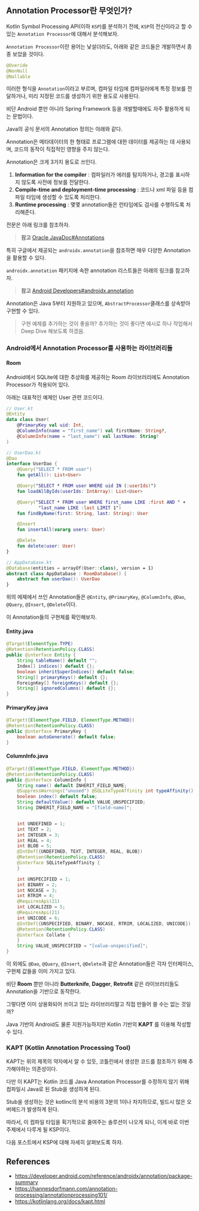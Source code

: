 ## Annotation Processor란 무엇인가?

Kotlin Symbol Processing API(이하 `KSP`)를 분석하기 전에, `KSP`의 전신이라고 할 수 있는 `Annotation Processor`에 대해서 분석해보자.

`Annotation Processor`이란 용어는 낯설더라도, 아래와 같은 코드들은 개발하면서 종종 보았을 것이다.

```java
@Overide
@NonNull
@Nallable
```

이러한 형식을 `Annotation`이라고 부르며, 컴파일 타임에 컴파일러에게 특정 정보를 전달하거나, 미리 지정된 코드를 생성하기 위한 용도로 사용된다.

비단 Android 뿐만 아니라 Spring Framework 등을 개발할때에도 자주 활용하게 되는 문법이다.

Java의 공식 문서의 Annotation 정의는 아래와 같다.

Annotation은 메타데이터의 한 형태로 프로그램에 대한 데이터를 제공하는 데 사용되며, 코드의 동작이 직접적인 영향을 주지 않는다.

Annotation은 크게 3가지 용도로 쓰인다.

1. **Information for the compiler** : 컴파일러가 에러를 탐지하거나, 경고를 표시하지 않도록 사전에 정보를 전달한다.
2. **Compile-time and deployment-time processing** : 코드나 xml 파일 등을 컴파일 타임에 생성할 수 있도록 처리한다.
3. **Runtime processing** : 몇몇 annotation들은 런타임에도 검사를 수행하도록 처리해준다.

전문은 아래 링크를 참조하자.

> **참고** [Oracle JavaDoc#Annotations](https://docs.oracle.com/javase/tutorial/java/annotations/index.html)


특히 구글에서 제공되는 `androidx.annotation`을 참조하면 매우 다양한 Annotation을 활용할 수 있다.

`androidx.annotation` 패키지에 속한 annotation 리스트들은 아래의 링크를 참고하자.

> **참고** [Android Developers#androidx.annotation](https://developer.android.com/reference/androidx/annotation/package-summary)


Annotation은 Java 5부터 지원하고 있으며, `AbstractProcessor`클래스를 상속받아 구현할 수 있다.

> 구현 예제를 추가하는 것이 좋을까?
> 추가하는 것이 좋다면 예시로 하나 작업해서 Deep Dive 해보도록 하겠음.

### Android에서 Annotation Processor를 사용하는 라이브러리들

#### Room 

Android에서 SQLite에 대한 추상화를 제공하는 Room 라이브러리에도 Annotation Processor가 적용되어 있다.

아래는 대표적인 예제인 User 관련 코드이다.

```kotlin
// User.kt
@Entity
data class User(
    @PrimaryKey val uid: Int,
    @ColumnInfo(name = "first_name") val firstName: String?,
    @ColumnInfo(name = "last_name") val lastName: String?
)
```

```kotlin
// UserDao.kt
@Dao
interface UserDao {
    @Query("SELECT * FROM user")
    fun getAll(): List<User>

    @Query("SELECT * FROM user WHERE uid IN (:userIds)")
    fun loadAllByIds(userIds: IntArray): List<User>

    @Query("SELECT * FROM user WHERE first_name LIKE :first AND " +
            "last_name LIKE :last LIMIT 1")
    fun findByName(first: String, last: String): User

    @Insert
    fun insertAll(vararg users: User)

    @Delete
    fun delete(user: User)
}
```

```kotlin
// AppDatabase.kt
@Database(entities = arrayOf(User::class), version = 1)
abstract class AppDatabase : RoomDatabase() {
    abstract fun userDao(): UserDao
}
```

위의 에졔에서 쓰인 Annotation들은 `@Entity`, `@PrimaryKey`, `@ColumnInfo`, `@Dao`, `@Query`, `@Insert`, `@Delete`이다.

이 Annotation들의 구현체를 확인해보자.

#### Entity.java

```java
@Target(ElementType.TYPE)
@Retention(RetentionPolicy.CLASS)
public @interface Entity {
    String tableName() default "";
    Index[] indices() default {};
    boolean inheritSuperIndices() default false;
    String[] primaryKeys() default {};
    ForeignKey[] foreignKeys() default {};
    String[] ignoredColumns() default {};
}
```

#### PrimaryKey.java

```java
@Target({ElementType.FIELD, ElementType.METHOD})
@Retention(RetentionPolicy.CLASS)
public @interface PrimaryKey {
    boolean autoGenerate() default false;
}
```

#### ColumnInfo.java
```java
@Target({ElementType.FIELD, ElementType.METHOD})
@Retention(RetentionPolicy.CLASS)
public @interface ColumnInfo {
    String name() default INHERIT_FIELD_NAME;
    @SuppressWarnings("unused") @SQLiteTypeAffinity int typeAffinity() default UNDEFINED;
    boolean index() default false;
    String defaultValue() default VALUE_UNSPECIFIED;
    String INHERIT_FIELD_NAME = "[field-name]";


    int UNDEFINED = 1;
    int TEXT = 2;
    int INTEGER = 3;
    int REAL = 4;
    int BLOB = 5;
    @IntDef({UNDEFINED, TEXT, INTEGER, REAL, BLOB})
    @Retention(RetentionPolicy.CLASS)
    @interface SQLiteTypeAffinity {
    }

    int UNSPECIFIED = 1;
    int BINARY = 2;
    int NOCASE = 3;
    int RTRIM = 4;
    @RequiresApi(21)
    int LOCALIZED = 5;
    @RequiresApi(21)
    int UNICODE = 6;
    @IntDef({UNSPECIFIED, BINARY, NOCASE, RTRIM, LOCALIZED, UNICODE})
    @Retention(RetentionPolicy.CLASS)
    @interface Collate {
    }
    String VALUE_UNSPECIFIED = "[value-unspecified]";
}
```

이 외에도 `@Dao`, `@Query`, `@Insert`, `@Delete`과 같은 Annotation들은 각자 인터페이스, 구현체 값들을 이미 가지고 있다.

비단 **Room** 뿐만 아니라 **Butterknife**, **Dagger**, **Retrofit** 같은 라이브러리들도 Annotation을 기반으로 동작한다.

그렇다면 이미 상용화되어 쓰이고 있는 라이브러리말고 직접 만들어 쓸 수는 없는 것일까?

Java 기반의 Android도 물론 지원가능하지만 Kotlin 기반의 **KAPT** 를 이용해 작성할 수 있다.

### KAPT (Kotlin Annotation Processing Tool)

KAPT는 위의 제목의 약자에서 알 수 있듯, 코틀린에서 생성한 코드를 참조하기 위해 추가해야하는 의존성이다.

다만 이 KAPT는 Kotlin 코드를 Java Annotation Processor를 수정하지 않기 위해 컴파일시 Java로 된 Stub을 생성하게 된다.

Stub을 생성하는 것은 kotlinc의 분석 비용의 3분의 1이나 차지하므로, 빌드시 많은 오버헤드가 발생하게 된다.

따라서, 이 컴파일 타임을 획기적으로 줄여주는 솔루션이 나오게 되니, 이게 바로 이번 주제에서 다루게 될 KSP이다.

다음 포스트에서 KSP에 대해 자세히 살펴보도록 하자.

## References
- https://developer.android.com/reference/androidx/annotation/package-summary
- https://hannesdorfmann.com/annotation-processing/annotationprocessing101/
- https://kotlinlang.org/docs/kapt.html